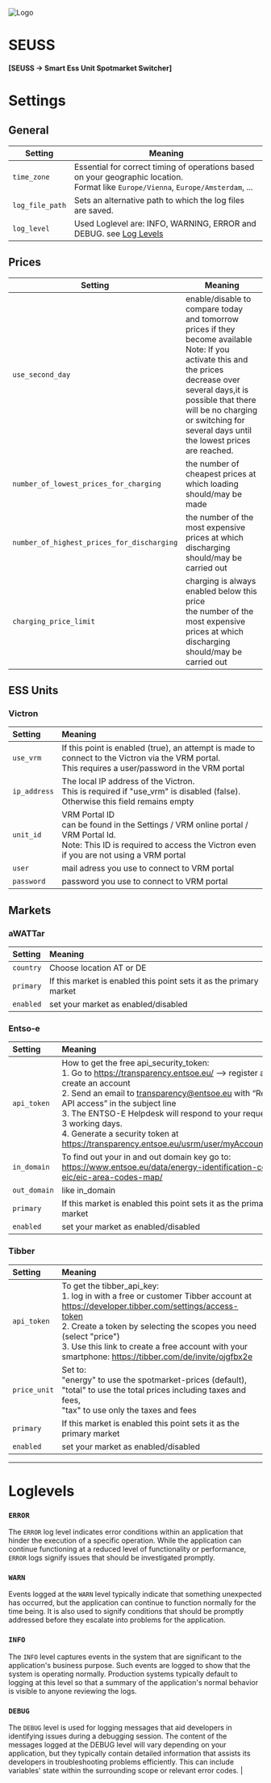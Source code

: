 ![Logo](views/static/images/logo-seuss.png?raw=true "SEUSS")
# SEUSS
#### [SEUSS -> Smart Ess Unit Spotmarket Switcher]

# Settings
## General
| Setting           | Meaning                                                                                                                             |
|-------------------|-------------------------------------------------------------------------------------------------------------------------------------|
| `time_zone`       | Essential for correct timing of operations based on your geographic location.<br/> Format like `Europe/Vienna`, `Europe/Amsterdam`, ... |
| `log_file_path`   | Sets an alternative path to which the log files are saved.                                                                          |
| `log_level`       | Used Loglevel are: INFO, WARNING, ERROR and DEBUG. see [Log Levels](#loglevels)                                                     |

## Prices
| Setting                                     | Meaning                                                                                                                                                                                                                                                                |
|---------------------------------------------|------------------------------------------------------------------------------------------------------------------------------------------------------------------------------------------------------------------------------------------------------------------------|
| `use_second_day`                            | enable/disable to compare today and tomorrow prices if they become available<br/>Note: If you activate this and the prices decrease over several days,it is possible that there will be no charging or switching for several days until the lowest prices are reached. |
| `number_of_lowest_prices_for_charging`      | the number of cheapest prices at which loading should/may be made                                                                                                                                                                                                      |
| `number_of_highest_prices_for_discharging`  | the number of the most expensive prices at which discharging should/may be carried out                                                                                                                                                                                 |
| `charging_price_limit`                      | charging is always enabled below this price<br/> the number of the most expensive prices at which discharging should/may be carried out                                                                                                                                |

## ESS Units
### Victron
| Setting       | Meaning                                                                                                                                                                         |
|:--------------|:--------------------------------------------------------------------------------------------------------------------------------------------------------------------------------|
| `use_vrm`     | If this point is enabled (true), an attempt is made to connect to the Victron via the VRM portal.<br/>This requires a user/password in the VRM portal                           |
| `ip_address`  | The local IP address of the Victron.<br/>This is required if "use_vrm" is disabled (false).<br/>Otherwise this field remains empty                                              |
| `unit_id`     | VRM Portal ID<br/>can be found in the Settings / VRM online portal / VRM Portal Id.<br/>Note: This ID is required to access the Victron even if you are not using a VRM portal  |
| `user`        | mail adress you use to connect to VRM portal                                                                                                                                    |
| `password`    | password you use to connect to VRM portal                                                                                                                                       |

## Markets
### aWATTar
| Setting   | Meaning                                                            |
|:----------|:--------------------------------------------------------------------|
| `country` | Choose location AT or DE                                           |
| `primary` | If this market is enabled this point sets it as the primary market |
| `enabled` | set your market as enabled/disabled                                |

### Entso-e
| Setting      | Meaning                                                                                                                                                                                                                                                                                                                                                                                             |
|:-------------|:-----------------------------------------------------------------------------------------------------------------------------------------------------------------------------------------------------------------------------------------------------------------------------------------------------------------------------------------------------------------------------------------------------|
| `api_token`  | How to get the free api_security_token:<br/>1. Go to https://transparency.entsoe.eu/ --> register and create an account<br/>2. Send an email to transparency@entsoe.eu with “Restful API access” in the subject line<br/>3. The ENTSO-E Helpdesk will respond to your request within 3 working days.<br/>4. Generate a security token at https://transparency.entsoe.eu/usrm/user/myAccountSettings |
| `in_domain`  | To find out your in and out domain key go to:<br/>https://www.entsoe.eu/data/energy-identification-codes-eic/eic-area-codes-map/                                                                                                                                                                                                                                                                    |
| `out_domain` | like in_domain                                                                                                                                                                                                                                                                                                                                                                                      |
| `primary`    | If this market is enabled this point sets it as the primary market                                                                                                                                                                                                                                                                                                                                  |
| `enabled`    | set your market as enabled/disabled                                                                                                                                                                                                                                                                                                                                                                 |

### Tibber
| Setting      | Meaning                                                                                                                                                                                                                                                                                                                                                                                               |
|:-------------|:-------------------------------------------------------------------------------------------------------------------------------------------------------------------------------------------------------------------------------------------------------------------------------------------------------------------------------------------------------------------------------------------------------|
| `api_token`  | To get the tibber_api_key:<br/>1. log in with a free or customer Tibber account at https://developer.tibber.com/settings/access-token<br/>2. Create a token by selecting the scopes you need (select "price")<br/>3. Use this link to create a free account with your smartphone: https://tibber.com/de/invite/ojgfbx2e                                                                               |
| `price_unit` | Set to:<br/>"energy" to use the spotmarket-prices (default),<br/>"total" to use the total prices including taxes and fees,<br/>"tax" to use only the taxes and fees                                                                                                                                                                                                                                   |
| `primary`    | If this market is enabled this point sets it as the primary market                                                                                                                                                                                                                                                                                                                                    |
| `enabled`    | set your market as enabled/disabled                                                                                                                                                                                                                                                                                                                                                                   |

***
# Loglevels
### `ERROR`
The `ERROR` log level indicates error conditions within an application that hinder the execution of a specific operation. While the application can continue functioning at a reduced level of functionality or performance,<br/>`ERROR` logs signify issues that should be investigated promptly.

### `WARN`
Events logged at the `WARN` level typically indicate that something unexpected has
occurred, but the application can continue to function normally for the time being.
It is also used to signify conditions that should be promptly addressed before they
escalate into problems for the application.

### `INFO`
The `INFO` level captures events in the system that are significant to the
application's business purpose. Such events are logged to show that the system is
operating normally. Production systems typically default to logging at this level
so that a summary of the application's normal behavior is visible to anyone
 reviewing the logs.

### `DEBUG`
The `DEBUG` level is used for logging messages that aid developers in identifying
issues during a debugging session. The content of the messages logged at the DEBUG
level will vary depending on your application, but they typically contain
detailed information that assists its developers in troubleshooting problems
efficiently. This can include variables' state within the surrounding scope or
relevant error codes.                                                                                                                                    |
